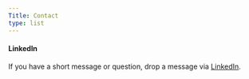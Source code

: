 ```yaml
---
Title: Contact
type: list
---
```



#### LinkedIn
If you have a short message or question, drop a message via [LinkedIn](https://www.linkedin.com/in/dayaron/).


<!-- #### Email
For enquiries or longer messages, please email me. -->



